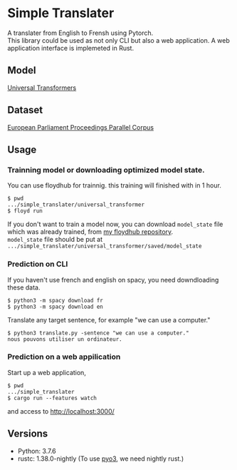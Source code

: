 # Simple Translater
A translater from English to Frensh using Pytorch.   
This library could be used as not only CLI but also a web application. A web application interface is implemeted in Rust.

## Model
[Universal Transformers](https://arxiv.org/abs/1807.03819)

## Dataset
[European Parliament Proceedings Parallel Corpus](https://www.statmt.org/europarl/)

## Usage
### Trainning model or downloading optimized model state.
You can use floydhub for trainnig. this training will finished with in 1 hour.
```
$ pwd
.../simple_translater/universal_transformer
$ floyd run
```

If you don't want to train a model now, you can download `model_state` file which was already trained, from [my floydhub repository](https://www.floydhub.com/maezono/projects/universal_transformer/1/files/saved/model_state).   
`model_state` file should be put at `.../simple_translater/universal_transformer/saved/model_state`

### Prediction on CLI
If you haven't use french and english on spacy, you need downdloading these data.
```
$ python3 -m spacy download fr
$ python3 -m spacy download en
```
Translate any target sentence, for example "we can use a computer."
```
$ python3 translate.py -sentence "we can use a computer."
nous pouvons utiliser un ordinateur.
```

### Prediction on a web appilication
Start up a web application,
```
$ pwd
.../simple_translater
$ cargo run --features watch
```
and access to [http://localhost:3000/](http://localhost:3000/)


## Versions
- Python: 3.7.6
- rustc: 1.38.0-nightly (To use [pyo3](https://github.com/PyO3/pyo3), we need nightly rust.)

